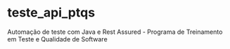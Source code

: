 # teste_api_ptqs
Automação de teste com Java e Rest Assured - Programa de Treinamento em Teste e Qualidade de Software
